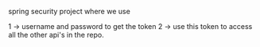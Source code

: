 spring security project where we use 

1 -> username and password to get the token
2 -> use this token to access all the other api's in the repo.
